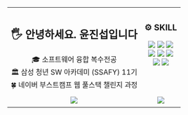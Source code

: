 <table align="center" style="border-collapse: collapse; border: none;">
  <tr align="center" style="border: 1 solid none;">
    <td valign="top" style="border-left:none; !important; padding: 8px;">
      <!-- ID 1 -->
      <h2>🖐️ 안녕하세요. 윤진섭입니다</h2>
<!--       <a href="https://github.com/jinseobyun">
         <img src="https://hits.seeyoufarm.com/api/count/incr/badge.svg?url=https%3A%2F%2Fgithub.com%2Fjinseobyun&count_bg=%2379C83D&title_bg=%23555555&icon=&icon_color=%23E7E7E7&title=hits&edge_flat=false"/>
      </a><br> -->
      🎓 소프트웨어 융합 복수전공<br>
      🏛️ 삼성 청년 SW 아카데미 (SSAFY) 11기<br>
      🍀 네이버 부스트캠프 웹 풀스택 챌린지 과정
    </td>

  <td valign="top" style="border: none !important; padding: 8px;">
    <!-- ID 2 -->
    <h3>⚙️ SKILL </h3>
    <img src="https://img.shields.io/badge/Java-orange?style=flat-square&logo=java&logoColor=white"/>
    <img src="https://img.shields.io/badge/Spring Boot-6DB33F?style=flat-square&logo=SpringBoot&logoColor=white"/>    
    <img src="https://img.shields.io/badge/Spring JPA-59666C?style=flat-square&logo=hibernate&logoColor=white"/><br>
    <img src="https://img.shields.io/badge/MySQL-4479A1?style=flat-square&logo=MySQL&logoColor=white"/>
    <img src="https://img.shields.io/badge/Elasticsearch-005571?style=flat-square&logo=elasticsearch&logoColor=white"/>
    <img src="https://img.shields.io/badge/Redis-%23DD0031.svg?&style=flat-square&logo=redis&logoColor=white"/><br>
    <img src="https://img.shields.io/badge/Docker-2496ED?style=flat-square&logo=Docker&logoColor=white"/>
    <img src="https://img.shields.io/badge/Jenkins-D24939?style=flat-square&logo=Jenkins&logoColor=white"/>
  </td>
  </tr>

  <tr align="center" style="border: none;">
    <td valign="top" style="border: none !important; padding: 8px;">
      <!-- ID 3 -->
      <img src="https://mazassumnida.wtf/api/v2/generate_badge?boj=wlstjq447"/>
    </td>

  <td valign="top" style="border: none !important; padding: 8px;">
    <!-- ID 4 -->
    <img src="https://github-readme-stats.vercel.app/api/top-langs/?username=jinseobyun&layout=compact&hide=javascript,css,scss,typescript&theme=dracula&langs_count=8"/>
  </td>
  </tr>
</table>
